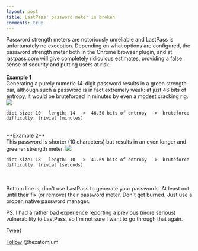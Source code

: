 ```yaml
---
layout: post
title: LastPass' password meter is broken 
comments: true
---
```

 
 Password strength meters are notoriously unreliable and LastPass is unfortunately no exception.
 Depending on what options are configured, the password strength meter both in the Chrome browser plugin, and at <a href=https://lastpass.com/generatepassword.php>lastpass.com</a> will give completely ridiculous estimates, providing a false sense of security and putting users at risk. 
 <BR><BR>
  **Example 1**
     <BR>
 Generating a purely numeric 14-digit password results in a green strength bar, although such a password is in fact extremely weak: at just 46 bits of entropy, it would be bruteforced in minutes by even a modest cracking rig.
<img src=https://i.imgur.com/Ctx0Ry9.png>

    dict size: 10   length: 14  ->  46.50 bits of entropy  ->  bruteforce difficulty: trivial (minutes)

   <BR>
   **Example 2**
   <BR>   
   This password is shorter (10 characters) but results in an even longer and greener strength meter.

<img src=https://i.imgur.com/wPoEsha.png>
   
    dict size: 18   length: 10  ->  41.69 bits of entropy  ->  bruteforce difficulty: trivial (seconds)

  <BR><BR>
 Bottom line is,  don't use LastPass to generate your passwords. At least not until their fix (or remove) their password meter.
 Don't get burned. Just use a proper, native password manager.
 
 PS. I had a rather bad experience reporting a previous (more serious) vulnerability to LastPass, so I'm not sure I want to go through that again.

<a href="http://twitter.com/share" class="twitter-share-button" 
data-url="http://hexatomium.github.io//2016/09/05/lastpass-password-meter-broken/" data-text="Don't use LastPass to generate your passwords"  data-count="horizontal">Tweet</a>
<script type="text/javascript" src="http://platform.twitter.com/widgets.js"></script>

<A href=https://twitter.com/hexatomium>Follow</A> @hexatomium

